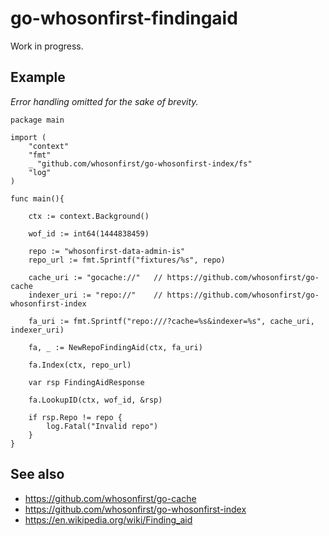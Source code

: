 # go-whosonfirst-findingaid

Work in progress.

## Example

_Error handling omitted for the sake of brevity._

```
package main

import (
	"context"
	"fmt"
	_ "github.com/whosonfirst/go-whosonfirst-index/fs"	
	"log"
)

func main(){

	ctx := context.Background()
	
	wof_id := int64(1444838459)

	repo := "whosonfirst-data-admin-is"	
	repo_url := fmt.Sprintf("fixtures/%s", repo)
	
	cache_uri := "gocache://"	// https://github.com/whosonfirst/go-cache
	indexer_uri := "repo://"	// https://github.com/whosonfirst/go-whosonfirst-index
	
	fa_uri := fmt.Sprintf("repo:///?cache=%s&indexer=%s", cache_uri, indexer_uri)
	
	fa, _ := NewRepoFindingAid(ctx, fa_uri)

	fa.Index(ctx, repo_url)

	var rsp FindingAidResponse
	
	fa.LookupID(ctx, wof_id, &rsp)

	if rsp.Repo != repo {
		log.Fatal("Invalid repo")
	}
}
```

## See also

* https://github.com/whosonfirst/go-cache
* https://github.com/whosonfirst/go-whosonfirst-index
* https://en.wikipedia.org/wiki/Finding_aid
